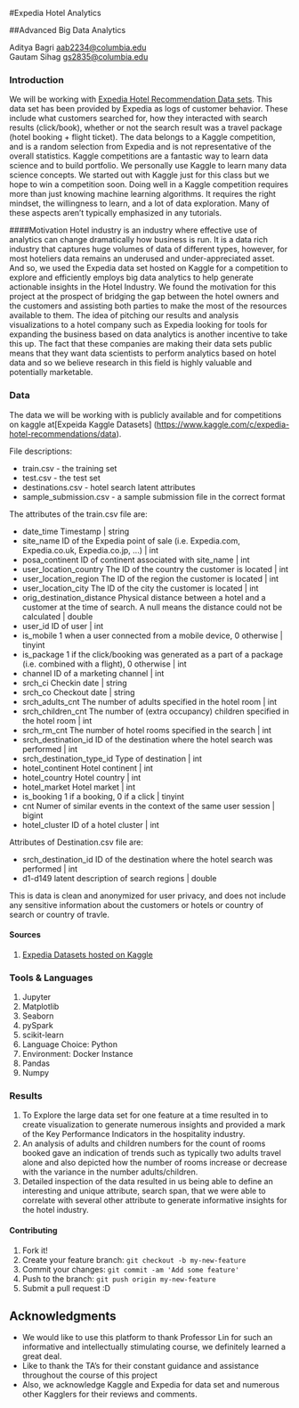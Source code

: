#Expedia Hotel Analytics

##Advanced Big Data Analytics

Aditya Bagri         aab2234@columbia.edu                                            
Gautam Sihag         gs2835@columbia.edu   

                    

### Introduction

We will be working with [Expedia Hotel Recommendation Data sets](https://www.kaggle.com/c/expedia-hotel-recommendations/data). This data set has been provided by Expedia as logs of customer behavior. These include what customers searched for, how they interacted with search results (click/book), whether or not the search result was a travel package (hotel booking + flight ticket).
The data belongs to a Kaggle competition, and is a random selection from Expedia and is not representative of the overall statistics.
Kaggle competitions are a fantastic way to learn data science and to build portfolio. We personally use Kaggle to learn many data science concepts. We started out with Kaggle just for this class but we hope to win a competition soon.
Doing well in a Kaggle competition requires more than just knowing machine learning algorithms. It requires the right mindset, the willingness to learn, and a lot of data exploration. Many of these aspects aren’t typically emphasized in any tutorials.

####Motivation
Hotel industry is an industry where effective use of analytics can change dramatically how business is run. It is a data rich industry that captures huge volumes of data of different types, however, for most hoteliers data remains an underused and under-appreciated asset. And so, we used the Expedia data set hosted on Kaggle for a competition to explore and efficiently employs big data analytics to help generate actionable insights in the Hotel Industry. We found the motivation for this project at the prospect of bridging the gap between the hotel owners and the customers and assisting both parties to make the most of the resources available to them. The idea of pitching our results and analysis visualizations to a hotel company such as Expedia looking for tools for expanding the business based on data analytics is another incentive to take this up. The fact that these companies are making their data sets public means that they want data scientists to perform analytics based on hotel data and so we believe research in this field is highly valuable and potentially marketable.


### Data
The data we will be working with is publicly available and for competitions on kaggle at[Expeida Kaggle Datasets] (https://www.kaggle.com/c/expedia-hotel-recommendations/data).  



File descriptions:

- train.csv - the training set
- test.csv - the test set
- destinations.csv - hotel search latent attributes
- sample_submission.csv - a sample submission file in the correct format


The attributes of the train.csv file are:

- date_time	Timestamp	| string
- site_name	ID of the Expedia point of sale (i.e. Expedia.com, Expedia.co.uk, Expedia.co.jp, ...)	| int
- posa_continent	ID of continent associated with site_name	| int
- user_location_country	The ID of the country the customer is located	| int
- user_location_region	The ID of the region the customer is located	| int
- user_location_city	The ID of the city the customer is located	| int
- orig_destination_distance	Physical distance between a hotel and a customer at the time of search. A null means the distance could not be calculated	| double
- user_id	ID of user	| int
- is_mobile	1 when a user connected from a mobile device, 0 otherwise	| tinyint
- is_package	1 if the click/booking was generated as a part of a package (i.e. combined with a flight), 0 otherwise	| int
- channel	ID of a marketing channel	| int
- srch_ci	Checkin date	| string
- srch_co	Checkout date	| string
- srch_adults_cnt	The number of adults specified in the hotel room	| int
- srch_children_cnt	The number of (extra occupancy) children specified in the hotel room	| int
- srch_rm_cnt	The number of hotel rooms specified in the search	| int
- srch_destination_id	ID of the destination where the hotel search was performed	| int
- srch_destination_type_id	Type of destination	| int
- hotel_continent	Hotel continent	| int
- hotel_country	Hotel country	| int
- hotel_market	Hotel market	| int
- is_booking	1 if a booking, 0 if a click	| tinyint
- cnt	Numer of similar events in the context of the same user session	| bigint
- hotel_cluster	ID of a hotel cluster	| int

Attributes of Destination.csv file are:
- srch_destination_id	ID of the destination where the hotel search was performed	| int
- d1-d149	latent description of search regions	| double

This is data is clean and anonymized for user privacy, and does not include any sensitive information about the customers or hotels or country of search or country of travle.


#### Sources
1. [Expedia Datasets hosted on Kaggle](https://www.kaggle.com/c/expedia-hotel-recommendations/data)


### Tools & Languages

1. Jupyter
2. Matplotlib
3. Seaborn
4. pySpark
5. scikit-learn
6. Language Choice: Python
7. Environment: Docker Instance
8. Pandas
9. Numpy
 
### Results

1. To Explore the large data set for one feature at a time resulted in to create visualization to generate numerous insights and provided a mark of the Key Performance Indicators in the hospitality industry.
2. An analysis of adults and children numbers for the count of rooms booked gave an indication of trends such as typically two adults travel alone and also depicted how the number of rooms increase or decrease with the variance in the number adults/children.
3. Detailed inspection of the data resulted in us being able to define an interesting and unique attribute, search span, that we were able to correlate with several other attribute to generate informative insights for the hotel industry.


#### Contributing
1. Fork it!
2. Create your feature branch: `git checkout -b my-new-feature`
3. Commit your changes: `git commit -am 'Add some feature'`
4. Push to the branch: `git push origin my-new-feature`
5. Submit a pull request :D 

## Acknowledgments

* We would like to use this platform to thank Professor Lin for such an informative and intellectually stimulating course, we definitely learned a great deal.
* Like to thank the TA’s for their constant guidance and assistance throughout the course of this project
* Also, we acknowledge Kaggle and Expedia for data set and numerous other Kagglers for their reviews and comments. 
